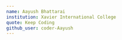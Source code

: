 ```yaml
---
name: Aayush Bhattarai
institution: Xavier International College
quote: Keep Coding
github_user: coder-Aayush
---
```

